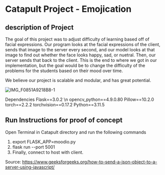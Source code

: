# Catapult Project - Emojication

## description of Project
The goal of this project was to adjust difficulty of learning based off of facial expressions. Our program looks at the facial expressions of the client, sends that image to the server every second, and our model looks at that image to find out whether the face looks happy, sad, or nuetral. Then, our server sends that back to the client. This is the end to where we got in our implementation, but the goal would be to change the difficulty of the problems for the students based on their mood over time. 

We believe our project is scalable and modular, and has great potential.



![IMG_F0851A9218B8-1](https://github.com/MichaelL11/Catapult/assets/143101596/8376866f-e3eb-4f92-8dfc-bbfa219b1bb7)



Dependencies
Flask==3.0.2 \n
opencv_python==4.9.0.80
Pillow==10.2.0
torch==2.2.2
torchvision==0.17.2
Python==3.11.5



## Run Instructions for proof of concept

Open Terminal in Catapult directory and run the following commands

1. export FLASK_APP=moodio.py
2. flask run --port 5001
3. Finally, connect to host with client.
























Source: https://www.geeksforgeeks.org/how-to-send-a-json-object-to-a-server-using-javascript/
